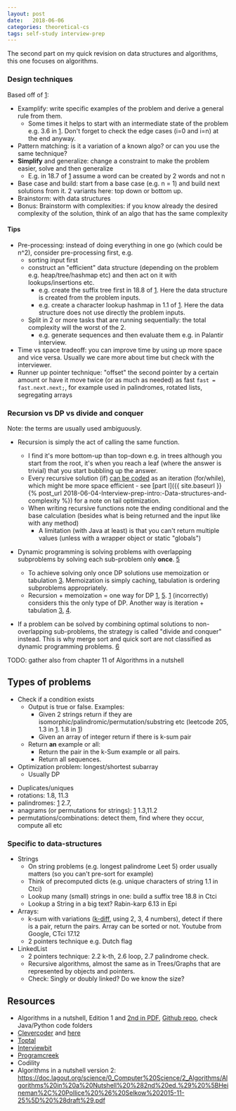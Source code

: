 ```yaml
---
layout: post
date:   2018-06-06
categories: theoretical-cs
tags: self-study interview-prep
---
```

[1]: https://www.amazon.com/Cracking-Coding-Interview-Programming-Questions/dp/098478280X "Cracking the coding interview (5th edition)"
[2]: https://www.amazon.com/Elements-Programming-Interviews-Java-Insiders/dp/1517671272/ref=pd_sim_14_3?_encoding=UTF8&pd_rd_i=1517671272&pd_rd_r=XEQKDVEBYF5DAWEC6B7W&pd_rd_w=8RwvQ&pd_rd_wg=L59s8&psc=1&refRID=XEQKDVEBYF5DAWEC6B7W&dpID=51EjkypFE0L&preST=_SY291_BO1,204,203,200_QL40_&dpSrc=detail "Elements of Programming Interviews (in Java)"
[3]: https://stackoverflow.com/a/6165124/2259743 "Memoization and tabulation"
[4]: https://stackoverflow.com/a/12134358/2259743 "Fibonacci in all possible ways"
[5]: https://stackoverflow.com/a/13538715/2259743 "DP vs divide and conquer"
[6]: https://en.wikipedia.org/wiki/Dynamic_programming#Computer_programming "Wiki on DP"

The second part on my quick revision on data structures and algorithms, this one focuses on algorithms.


### Design techniques
Based off of [1]:
- Examplify: write specific examples of the problem and derive a general rule from them.
  - Some times it helps to start with an intermediate state of the problem e.g. 3.6 in [1]. Don't forget to check the edge cases (i=0 and i=n) at the end anyway.
- Pattern matching: is it a variation of a known algo? or can you use the same technique?
- **Simplify** and generalize: change a constraint to make the problem easier, solve and then generalize
  - E.g. in 18.7 of [1] assume a word can be created by 2 words and not n
- Base case and build: start from a base case (e.g. n = 1) and build next solutions from it. 2 variants here: top down or bottom up.
- Brainstorm: with data structures
- Bonus: Brainstorm with complexities: if you know already the desired complexity of the solution, think of an algo that has the same complexity


#### Tips
+ Pre-processing: instead of doing everything in one go (which could be n^2), consider pre-processing first, e.g.
  + sorting input first
  + construct an "efficient" data structure (depending on the problem e.g. heap/tree/hashmap etc) and then act on it with lookups/insertions etc.
    + e.g. create the suffix tree first in 18.8 of [1]. Here the data structure is created from the problem inputs.
    + e.g. create a character lookup hashmap in 1.1 of [1]. Here the data structure does not use directly the problem inputs.
  + Split in 2 or more tasks that are running sequentially: the total complexity will the worst of the 2.
    + e.g. generate sequences and then evaluate them e.g. in Palantir interview.
+ Time vs space tradeoff: you can improve time by using up more space and vice versa. Usually we care more about time but check with the interviewer.
+ Runner up pointer technique: "offset" the second pointer by a certain amount or have it move twice (or as much as needed) as fast `fast = fast.next.next;`, for example used in palindromes, rotated lists, segregating arrays



### Recursion vs DP vs divide and conquer
Note: the terms are usually used ambiguously.
+ Recursion is simply the act of calling the same function.  
  + I find it's more bottom-up than top-down e.g. in trees although you start from the root, it's when you reach a leaf (where the answer is trivial) that you start bubbling up the answer.
  + Every recursive solution (if) [can be coded](https://stackoverflow.com/questions/2093618/can-all-iterative-algorithms-be-expressed-recursively) as an iteration (for/while), which might be more space efficient - see [part I]({{ site.baseurl }}{% post_url 2018-06-04-Interview-prep-intro:-Data-structures-and-complexity %}) for a note on tail optimization.
  + When writing recursive functions note the ending conditional and the base calculation (besides what is being returned and the input like with any method)
    + A limitation (with Java at least) is that you can't return multiple values (unless with a wrapper object or static "globals")

+ Dynamic programming is solving problems with overlapping subproblems by solving each sub-problem only **once**. [5]  
  + To achieve solving only once DP solutions use memoization or tabulation [3]. Memoization is simply caching, tabulation is ordering subproblems appropriately.
  + Recursion + memoization = one way for DP [1], [5]. [1] (incorrectly) considers this the only type of DP. Another way is iteration + tabulation [3], [4].

+ If a problem can be solved by combining optimal solutions to non-overlapping sub-problems, the strategy is called "divide and conquer" instead. This is why merge sort and quick sort are not classified as dynamic programming problems. [6]

TODO: gather also from chapter 11 of Algorithms in a nutshell



## Types of problems
- Check if a condition exists
  + Output is true or false. Examples:
    + Given 2 strings return if they are isomorphic/palindromic/permutation/substring etc (leetcode 205, 1.3 in [1]. 1.8 in [1])
    + Given an array of integer return if there is k-sum pair
  + Return **an** example or all:
    + Return the pair in the k-Sum example or all pairs.
    + Return all sequences.
- Optimization problem: longest/shortest subarray
  + Usually DP
+ Duplicates/uniques
+ rotations: 1.8, 11.3
+ palindromes: [1] 2.7,
+ anagrams (or permutations for strings): [1] 1.3,11.2
+ permutations/combinations: detect them, find where they occur, compute all etc


### Specific to data-structures
+ Strings
  + On string problems (e.g. longest palindrome Leet 5) order usually matters (so you can't pre-sort for example)
  + Think of precomputed dicts (e.g. unique characters of string 1.1 in Ctci)
  + Lookup many (small) strings in one: build a suffix tree 18.8 in Ctci
  + Lookup a String in a big text? Rabin-karp 6.13 in Epi
+ Arrays:
  + k-sum with variations ([k-diff](https://leetcode.com/problems/k-diff-pairs-in-an-array/description/), using 2, 3, 4 numbers), detect if there is a pair, return the pairs. Array can be sorted or not. Youtube from Google, CTci 17.12
  + 2 pointers technique e.g. Dutch flag
+ LinkedList
  + 2 pointers technique: 2.2 k-th, 2.6 loop, 2.7 palindrome check.
  + Recursive algorithms, almost the same as in Trees/Graphs that are represented by objects and pointers.
  + Check: Singly or doubly linked? Do we know the size?


## Resources
+ Algorithms in a nutshell, Edition 1 and [2nd in PDF](https://doc.lagout.org/science/0_Computer%20Science/2_Algorithms/Algorithms%20in%20a%20Nutshell%20%282nd%20ed.%29%20%5BHeineman%2C%20Pollice%20%26%20Selkow%202015-11-25%5D%20%28draft%29.pdf), [Github repo](https://github.com/heineman/algorithms-nutshell-2ed), check Java/Python code folders
+ [Clevercoder](https://clevercoder.net/2017/09/04/toptal-passed-interview/) and [here](https://clevercoder.net/2017/09/24/technical-interviews-prepare/)
+ [Toptal](https://www.toptal.com/algorithms/interview-questions)
+ [Interviewbit](https://www.interviewbit.com/dashboard/)
+ [Programcreek](https://www.programcreek.com/2012/11/top-10-algorithms-for-coding-interview/)
+ Codility
+ Algorithms in a nutshell version 2: https://doc.lagout.org/science/0_Computer%20Science/2_Algorithms/Algorithms%20in%20a%20Nutshell%20%282nd%20ed.%29%20%5BHeineman%2C%20Pollice%20%26%20Selkow%202015-11-25%5D%20%28draft%29.pdf
